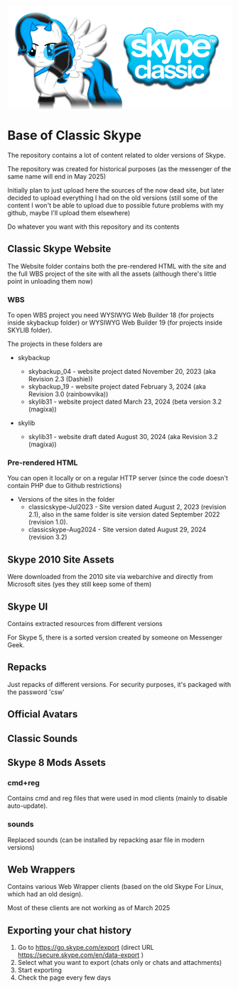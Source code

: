 ![logo](./Github%20Resources/GITHUB-LEGACY-SKYLIB-HEADER.png)
# Base of Classic Skype
 The repository contains a lot of content related to older versions of Skype.
 
 The repository was created for historical purposes (as the messenger of the same name will end in May 2025)
 
 Initially plan to just upload here the sources of the now dead site, but later decided to upload everything I had on the old versions (still some of the content I won't be able to upload due to possible future problems with my github, maybe I'll upload them elsewhere)

 Do whatever you want with this repository and its contents 



## Classic Skype Website
The Website folder contains both the pre-rendered HTML with the site and the full WBS project of the site with all the assets (although there's little point in unloading them now)

### WBS
To open WBS project you need WYSIWYG Web Builder 18 (for projects inside skybackup folder) or WYSIWYG Web Builder 19 (for projects inside SKYLIB folder).

The projects in these folders are

- skybackup
    * skybackup_04 - website project dated November 20, 2023 (aka Revision 2.3 (Dashie))
    * skybackup_19 - website project dated February 3, 2024 (aka Revision 3.0 (rainbowvika))
    * skylib31 - website project dated March 23, 2024 (beta version 3.2 (magixa))

- skylib
    * skylib31 - website draft dated August 30, 2024 (aka Revision 3.2 (magixa))

### Pre-rendered HTML
You can open it locally or on a regular HTTP server (since the code doesn't contain PHP due to Github restrictions)

- Versions of the sites in the folder
    * classicskype-Jul2023 - Site version dated August 2, 2023 (revision 2.1), also in the same folder is site version dated September 2022 (revision 1.0).
    * classicskype-Aug2024 - Site version dated August 29, 2024 (revision 3.2)

##

## Skype 2010 Site Assets
Were downloaded from the 2010 site via webarchive and directly from Microsoft sites (yes they still keep some of them)

## Skype UI
Contains extracted resources from different versions

For Skype 5, there is a sorted version created by someone on Messenger Geek.

## Repacks
Just repacks of different versions. For security purposes, it's packaged with the password 'csw'

## Official Avatars

## Classic Sounds

## Skype 8 Mods Assets
### cmd+reg
Contains cmd and reg files that were used in mod clients (mainly to disable auto-update).
### sounds
Replaced sounds (can be installed by repacking asar file in modern versions)

## Web Wrappers
Contains various Web Wrapper clients (based on the old Skype For Linux, which had an old design).

Most of these clients are not working as of March 2025

##

## Exporting your chat history

1. Go to https://go.skype.com/export (direct URL https://secure.skype.com/en/data-export )
2. Select what you want to export (chats only or chats and attachments)
3. Start exporting 
4. Check the page every few days
